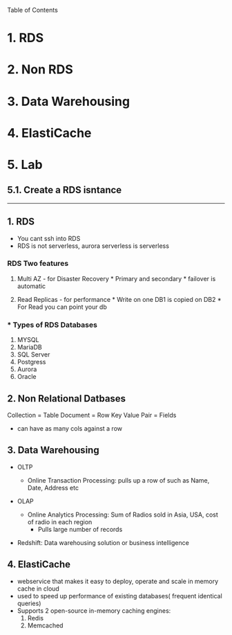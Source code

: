 
Table of Contents
# 1. RDS
# 2. Non RDS
# 3. Data Warehousing
# 4. ElastiCache
# 5. Lab
  ## 5.1. Create a RDS isntance
  
***************************

## 1.  RDS
* You cant ssh into RDS
* RDS is not serverless, aurora serverless is serverless

### RDS Two features
  
  1. Multi AZ - for Disaster Recovery
    * Primary and secondary
    * failover is automatic
  
  2. Read Replicas - for performance
    * Write on one DB1 is copied on DB2
    * For Read you can point your db 

### * Types of RDS Databases
  1. MYSQL
  2. MariaDB
  3. SQL Server
  4. Postgress
  5. Aurora
  6. Oracle
 

## 2. Non Relational Datbases
    
   Collection     = Table
   Document       = Row
   Key Value Pair = Fields
  
  * can have as many cols against a row
  
## 3. Data Warehousing
  * OLTP 
    * Online Transaction Processing: pulls up a row of such as Name, Date, Address etc
  
  * OLAP
    * Online Analytics Processing: Sum of Radios sold in Asia, USA, cost of radio in each region
      * Pulls large number of records
  
  * Redshift: Data warehousing solution or business intelligence
  
## 4. ElastiCache
  * webservice that makes it easy to deploy, operate and scale in memory cache in cloud
  * used to speed up performance of existing databases( frequent identical queries)
  * Supports 2 open-source in-memory caching engines:
     1. Redis
     2. Memcached
